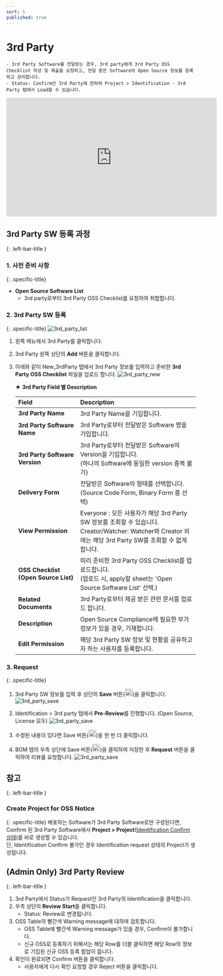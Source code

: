 ```yaml
---
sort: 5
published: true
---
```

# 3rd Party
```note
- 3rd Party Software를 전달받는 경우, 3rd party에게 3rd Party OSS Checklist 작성 및 제출을 요청하고, 전달 받은 Software의 Open Source 정보를 등록하고 관리합니다.
- Status: Confirm인 3rd Party에 한하여 Project > Identification - 3rd Party 탭에서 Load할 수 있습니다. 
```
<iframe width="560" height="315" src="https://www.youtube.com/embed/IIOsmWupkn4" title="FOSSLight Hub - 3rd Party SW 등록" frameborder="0" allow="accelerometer; autoplay; clipboard-write; encrypted-media; gyroscope; picture-in-picture" allowfullscreen></iframe>

## 3rd Party SW 등록 과정
{: .left-bar-title }
### 1. 사전 준비 사항
{: .specific-title}

- **Open Source Software List**
    - 3rd party로부터 3rd Party OSS Checklist를 요청하여 취합합니다.

### 2. 3rd Party SW 등록
{: .specific-title}
![3rd_party_list](images/5_third_party_list.PNG)
1. 왼쪽 메뉴에서 3rd Party를 클릭합니다.
2. 3rd Party 왼쪽 상단의 **Add** 버튼을 클릭합니다.
3. 아래와 같이 New_3rdParty 탭에서 3rd Party 정보를 입력하고 준비한 **3rd Party OSS Checklist** 파일을 업로드 합니다.
    ![3rd_party_new](images/5_third_party_new.PNG)

     ★ **3rd Party Field 별 Description**

    |Field| Description |
    |:---|:---|
    |**3rd Party Name**|3rd Party Name을 기입합니다.|
    |**3rd Party Software Name**|3rd Party로부터 전달받은 Software 명을 기입합니다.|
    |**3rd Party Software Version**|3rd Party로부터 전달받은 Software의 Version을 기입합니다. <br>(하나의 Software에 동일한 version 중복 불가)|
    |**Delivery Form**|전달받은 Software의 형태를 선택합니다. (Source Code Form, Binary Form 중 선택)|
    |**View Permission**| Everyone : 모든 사용자가 해당 3rd Party SW 정보를 조회할 수 있습니다. <br>Creator/Watcher: Watcher와 Creator 외에는 해당 3rd Party SW를 조회할 수 없게 합니다.|
    |**OSS Checklist (Open Source List)**| 미리 준비한 3rd Party OSS Checklist를 업로드합니다. <br>(업로드 시, apply할 sheet는 'Open Source Software List' 선택.)|
    |**Related Documents**|3rd Party로부터 제공 받은 관련 문서를 업로드 합니다.|
    |**Description**| Open Source Compliance에 필요한 부가 정보가 있을 경우, 기재합니다.|
    |**Edit Permission**|해당 3rd Party SW 정보 및 현황을 공유하고자 하는 사용자를 등록합니다.|
    
### 3. Request
{: .specific-title}
1. 3rd Party SW 정보를 입력 후 상단의 **Save** 버튼(<img src="images/save_button.PNG" width="20" height="20" />)을 클릭합니다.
    ![3rd_party_save](images/5_third_party_save_1.PNG)

2. Identification > 3rd party 탭에서 **Pre-Review**를 진행합니다. (Open Source, License 모두)
    ![3rd_party_save](images/5_third_party_save_2.PNG)

3. 수정된 내용이 있다면 Save 버튼(<img src="images/save_button.PNG" width="20" height="20" />)을 한 번 더 클릭합니다.

4. BOM 탭의 우측 상단에 Save 버튼(<img src="images/save_button.PNG" width="20" height="20" />)을 클릭하여 저장한 후 **Request** 버튼을 클릭하여 리뷰를 요청합니다.
    ![3rd_party_save](images/5_third_party_save_3_request.PNG)

    

## 참고
{: .left-bar-title }
### Create Project for OSS Notice
{: .specific-title}
배포하는 Software가 3rd Party Software로만 구성된다면, Confirm 된 3rd Party Software에서 **Project > Project**(<U>Identification Confirm 상태</U>)를 바로 생성할 수 있습니다.    
단, Identification Confirm 불가인 경우 Identification request 상태의 Project가 생성됩니다.


## (Admin Only) 3rd Party Review
{: .left-bar-title }
1. 3rd Party에서 Status가 Request인 3rd Party의 Identification을 클릭합니다. 
2. 우측 상단의 **Review Start**를 클릭합니다. 
    - Status: Review로 변경됩니다. 
3. OSS Table의 빨간색 Warning message에 대하여 검토합니다. 
    - OSS Table에 빨간색 Warning message가 있을 경우, Confirm이 불가합니다. 
    - 신규 OSS로 등록하기 위해서는 해당 Row를 더블 클릭하면 해당 Row의 정보로 기입된 신규 OSS 등록 팝업이 뜹니다. 
4. 확인이 완료되면 Confirm 버튼을 클릭합니다.   
    - 사용자에게 다시 확인 요청할 경우 Reject 버튼을 클릭합니다.
